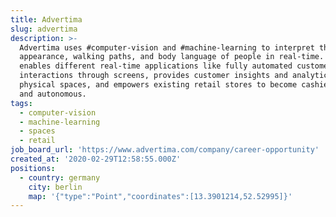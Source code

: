 ```yaml
---
title: Advertima
slug: advertima
description: >-
  Advertima uses #computer-vision and #machine-learning to interpret the visual
  appearance, walking paths, and body language of people in real-time. This data
  enables different real-time applications like fully automated customer
  interactions through screens, provides customer insights and analytics for
  physical spaces, and empowers existing retail stores to become cashier-less
  and autonomous.
tags:
  - computer-vision
  - machine-learning
  - spaces
  - retail
job_board_url: 'https://www.advertima.com/company/career-opportunity'
created_at: '2020-02-29T12:58:55.000Z'
positions:
  - country: germany
    city: berlin
    map: '{"type":"Point","coordinates":[13.3901214,52.52995]}'
---
```

